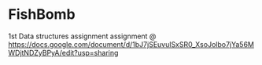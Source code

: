 # FishBomb
1st Data structures assignment
assignment @ https://docs.google.com/document/d/1bJ7jSEuvulSxSR0_XsoJolbo7jYa56MWDjtNDZyBPyA/edit?usp=sharing
